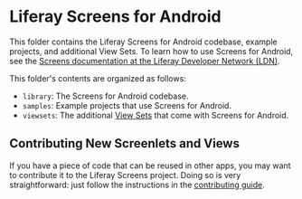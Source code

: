 # Liferay Screens for Android

This folder contains the Liferay Screens for Android codebase, example projects, and additional View Sets. To learn how to use Screens for Android, see the [Screens documentation at the Liferay Developer Network (LDN)](https://dev.liferay.com/develop/tutorials/-/knowledge_base/6-2/mobile-apps-with-liferay-screens). 

This folder's contents are organized as follows:

- `library`: The Screens for Android codebase.
- `samples`: Example projects that use Screens for Android.
- `viewsets`: The additional [View Sets](https://dev.liferay.com/develop/tutorials/-/knowledge_base/6-2/using-views-in-android-screenlets) that come with Screens for Android.

## Contributing New Screenlets and Views

If you have a piece of code that can be reused in other apps, you may want to contribute it to the Liferay Screens project. Doing so is very straightforward: just follow the instructions in the [contributing guide](../CONTRIBUTING.md).
